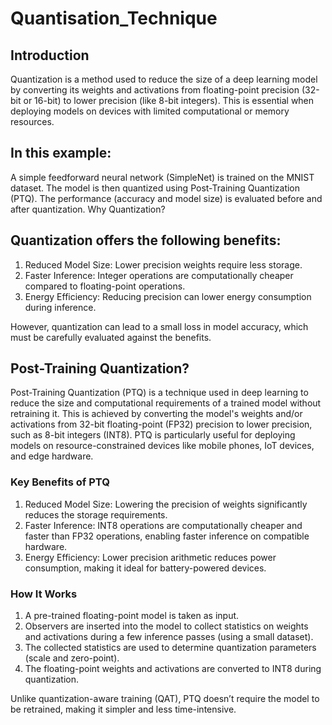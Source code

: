 # Quantisation_Technique

## Introduction

Quantization is a method used to reduce the size of a deep learning model by converting its weights and activations from floating-point precision (32-bit or 16-bit) to lower precision (like 8-bit integers). This is essential when deploying models on devices with limited computational or memory resources.

## In this example:

A simple feedforward neural network (SimpleNet) is trained on the MNIST dataset.
The model is then quantized using Post-Training Quantization (PTQ).
The performance (accuracy and model size) is evaluated before and after quantization.
Why Quantization?

## Quantization offers the following benefits:

1) Reduced Model Size: Lower precision weights require less storage.
2) Faster Inference: Integer operations are computationally cheaper compared to floating-point operations.
3) Energy Efficiency: Reducing precision can lower energy consumption during inference.

However, quantization can lead to a small loss in model accuracy, which must be carefully evaluated against the benefits.

## Post-Training Quantization?

Post-Training Quantization (PTQ) is a technique used in deep learning to reduce the size and computational requirements of a trained model without retraining it. This is achieved by converting the model's weights and/or activations from 32-bit floating-point (FP32) precision to lower precision, such as 8-bit integers (INT8). PTQ is particularly useful for deploying models on resource-constrained devices like mobile phones, IoT devices, and edge hardware.

### Key Benefits of PTQ

1) Reduced Model Size: Lowering the precision of weights significantly reduces the storage requirements.
2) Faster Inference: INT8 operations are computationally cheaper and faster than FP32 operations, enabling faster inference on compatible hardware.
3) Energy Efficiency: Lower precision arithmetic reduces power consumption, making it ideal for battery-powered devices.

### How It Works

1) A pre-trained floating-point model is taken as input.
2) Observers are inserted into the model to collect statistics on weights and activations during a few inference passes (using a small dataset).
3) The collected statistics are used to determine quantization parameters (scale and zero-point).
4) The floating-point weights and activations are converted to INT8 during quantization.

Unlike quantization-aware training (QAT), PTQ doesn’t require the model to be retrained, making it simpler and less time-intensive.
